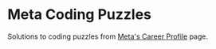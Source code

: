 # Meta Coding Puzzles
Solutions to coding puzzles from [Meta's Career Profile](https://www.metacareers.com/profile/coding_puzzles) page.